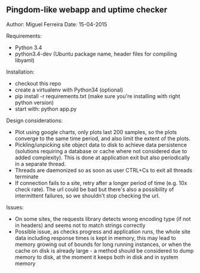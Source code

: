 
Pingdom-like webapp and uptime checker
--------------------------------------

Author: Miguel Ferreira
Date: 15-04-2015

Requirements:
  - Python 3.4
  - python3.4-dev (Ubuntu package name, header files for compiling libyaml)

Installation:
  - checkout this repo
  - create a virtualenv with Python34 (optional)
  - pip install -r requirements.txt (make sure you're installing with right python version)
  - start with: python app.py

Design considerations:

  - Plot using google charts, only plots last 200 samples, so the plots converge to the same time period, and also limit the extent of the plots.
  - Pickling/unpicking site object data to disk to achieve data persistence (solutions requiring a database or cache where not considered due to added complexity). This is done at application exit but also periodically in a separate thread.
  - Threads are daemonized so as soon as user CTRL+Cs to exit all threads terminate
  - If connection fails to a site, retry after a longer period of time (e.g. 10x check rate). The url could be bad but there's also a possibility of intermittent failures, so we shouldn't stop checking the url.

Issues:

  - On some sites, the requests library detects wrong encoding type (if not in headers) and seems not to match strings correctly
  - Possible issue, as checks progress and application runs, the whole site data including response times is kept in memory, this may lead to memory growing out of bounds for long running instances, or when the cache on disk is already large - a method should be considered to dump memory to disk, at the moment it keeps both in disk and in system memory

